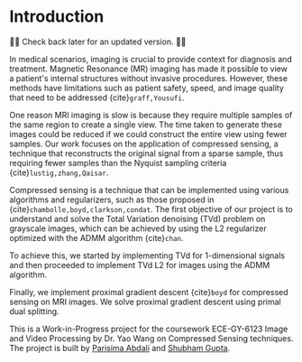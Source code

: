 # Introduction
🚧🚧 Check back later for an updated version. 🚧🚧

In medical scenarios, imaging is crucial to provide context for diagnosis and treatment. Magnetic Resonance (MR) imaging has made it possible to view a patient's internal structures without invasive procedures. However, these methods have limitations such as patient safety, speed, and image quality that need to be addressed {cite}`graff,Yousufi`.

One reason MRI imaging is slow is because they require multiple samples of the same region to create a single view. The time taken to generate these images could be reduced if we could construct the entire view using fewer samples. Our work focuses on the application of compressed sensing, a technique that reconstructs the original signal from a sparse sample, thus requiring fewer samples than the Nyquist sampling criteria {cite}`lustig,zhang,Qaisar`.

Compressed sensing is a technique that can be implemented using various algorithms and regularizers, such as those proposed in {cite}`chambolle,boyd,clarkson,condat`. The first objective of our project is to understand and solve the Total Variation denoising (TVd) problem on grayscale images, which can be achieved by using the L2 regularizer optimized with the ADMM algorithm {cite}`chan`.

To achieve this, we started by implementing TVd for 1-dimensional signals and then proceeded to implement TVd L2 for images using the ADMM algorithm.

Finally, we implement proximal gradient descent {cite}`boyd` for compressed sensing on MRI images. We solve proximal gradient descent using primal dual splitting.

This is a Work-in-Progress project for the coursework ECE-GY-6123 Image and Video Processing by Dr. Yao Wang on Compressed Sensing techniques. The project is built by [Parisima Abdali](https://github.com/parisimaa) and [Shubham Gupta](https://github.com/iamshubhamgupto).
